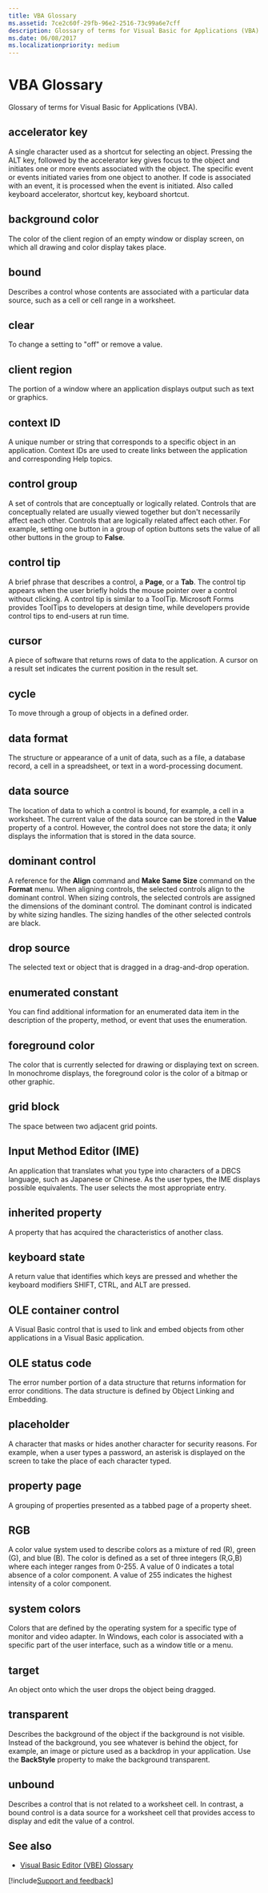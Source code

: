 ```yaml
---
title: VBA Glossary
ms.assetid: 7ce2c60f-29fb-96e2-2516-73c99a6e7cff
description: Glossary of terms for Visual Basic for Applications (VBA).
ms.date: 06/08/2017
ms.localizationpriority: medium
---
```



# VBA Glossary

Glossary of terms for Visual Basic for Applications (VBA).

## accelerator key

A single character used as a shortcut for selecting an object. Pressing the ALT key, followed by the accelerator key gives focus to the object and initiates one or more events associated with the object. The specific event or events initiated varies from one object to another. If code is associated with an event, it is processed when the event is initiated. Also called keyboard accelerator, shortcut key, keyboard shortcut.

## background color

The color of the client region of an empty window or display screen, on which all drawing and color display takes place.


## bound

Describes a control whose contents are associated with a particular data source, such as a cell or cell range in a worksheet.


## clear

To change a setting to "off" or remove a value.


## client region

The portion of a window where an application displays output such as text or graphics.


## context ID

A unique number or string that corresponds to a specific object in an application. Context IDs are used to create links between the application and corresponding Help topics.


## control group

A set of controls that are conceptually or logically related. Controls that are conceptually related are usually viewed together but don't necessarily affect each other. Controls that are logically related affect each other. For example, setting one button in a group of option buttons sets the value of all other buttons in the group to **False**.


## control tip

A brief phrase that describes a control, a **Page**, or a **Tab**. The control tip appears when the user briefly holds the mouse pointer over a control without clicking. A control tip is similar to a ToolTip. Microsoft Forms provides ToolTips to developers at design time, while developers provide control tips to end-users at run time.


## cursor

A piece of software that returns rows of data to the application. A cursor on a result set indicates the current position in the result set.


## cycle

To move through a group of objects in a defined order.


## data format

The structure or appearance of a unit of data, such as a file, a database record, a cell in a spreadsheet, or text in a word-processing document.


## data source

The location of data to which a control is bound, for example, a cell in a worksheet. The current value of the data source can be stored in the **Value** property of a control. However, the control does not store the data; it only displays the information that is stored in the data source.


## dominant control

A reference for the **Align** command and **Make Same Size** command on the **Format** menu. When aligning controls, the selected controls align to the dominant control. When sizing controls, the selected controls are assigned the dimensions of the dominant control. The dominant control is indicated by white sizing handles. The sizing handles of the other selected controls are black.


## drop source

The selected text or object that is dragged in a drag-and-drop operation.


## enumerated constant

You can find additional information for an enumerated data item in the description of the property, method, or event that uses the enumeration.


## foreground color

The color that is currently selected for drawing or displaying text on screen. In monochrome displays, the foreground color is the color of a bitmap or other graphic.


## grid block

The space between two adjacent grid points.


## Input Method Editor (IME)

An application that translates what you type into characters of a DBCS language, such as Japanese or Chinese. As the user types, the IME displays possible equivalents. The user selects the most appropriate entry.


## inherited property

A property that has acquired the characteristics of another class.


## keyboard state

A return value that identifies which keys are pressed and whether the keyboard modifiers SHIFT, CTRL, and ALT are pressed.


## OLE container control

A Visual Basic control that is used to link and embed objects from other applications in a Visual Basic application.


## OLE status code

The error number portion of a data structure that returns information for error conditions. The data structure is defined by Object Linking and Embedding.


## placeholder

A character that masks or hides another character for security reasons. For example, when a user types a password, an asterisk is displayed on the screen to take the place of each character typed.


## property page

A grouping of properties presented as a tabbed page of a property sheet.


## RGB

A color value system used to describe colors as a mixture of red (R), green (G), and blue (B). The color is defined as a set of three integers (R,G,B) where each integer ranges from 0-255. A value of 0 indicates a total absence of a color component. A value of 255 indicates the highest intensity of a color component.


## system colors

Colors that are defined by the operating system for a specific type of monitor and video adapter. In Windows, each color is associated with a specific part of the user interface, such as a window title or a menu.


## target

An object onto which the user drops the object being dragged.


## transparent

Describes the background of the object if the background is not visible. Instead of the background, you see whatever is behind the object, for example, an image or picture used as a backdrop in your application. Use the **BackStyle** property to make the background transparent.


## unbound

Describes a control that is not related to a worksheet cell. In contrast, a bound control is a data source for a worksheet cell that provides access to display and edit the value of a control.

## See also

- [Visual Basic Editor (VBE) Glossary](vbe-glossary.md)

[!include[Support and feedback](~/includes/feedback-boilerplate.md)]
